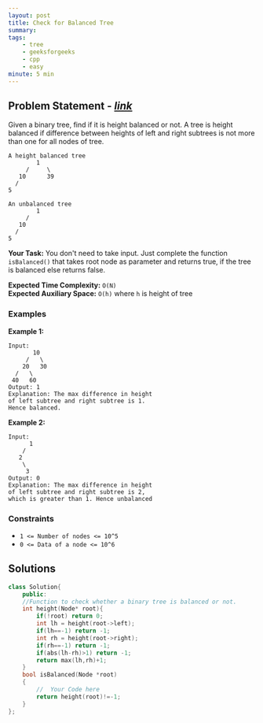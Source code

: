 ```yaml
---
layout: post
title: Check for Balanced Tree          
summary:
tags:
    - tree
    - geeksforgeeks
    - cpp
    - easy
minute: 5 min
---
```


## Problem Statement - [*link*](https://practice.geeksforgeeks.org/problems/check-for-balanced-tree/0/)  

Given a binary tree, find if it is height balanced or not. 
A tree is height balanced if difference between heights of left and right subtrees is not more than one for all nodes of tree. 

```
A height balanced tree
        1
     /     \
   10      39
  /
5

An unbalanced tree
        1
     /    
   10   
  /
5    
```


**Your Task:** 
You don't need to take input. Just complete the function `isBalanced()` that takes root node as parameter and returns true, if the tree is balanced else returns false.  

**Expected Time Complexity:** `O(N)`      
**Expected Auxiliary Space:** `O(h)`   where `h` is height of tree 

### Examples

**Example 1:**   
```
Input:
       10
     /   \
    20   30 
  /   \
 40   60
Output: 1
Explanation: The max difference in height
of left subtree and right subtree is 1.
Hence balanced. 
```


**Example 2:**   
```
Input:
      1
    /
   2
    \
     3 
Output: 0
Explanation: The max difference in height
of left subtree and right subtree is 2,
which is greater than 1. Hence unbalanced
```


### Constraints

+ `1 <= Number of nodes <= 10^5`
+ `0 <= Data of a node <= 10^6`

## Solutions

```cpp
class Solution{
    public:
    //Function to check whether a binary tree is balanced or not.
    int height(Node* root){
        if(!root) return 0;
        int lh = height(root->left);
        if(lh==-1) return -1;
        int rh = height(root->right);
        if(rh==-1) return -1;
        if(abs(lh-rh)>1) return -1;
        return max(lh,rh)+1;
    }
    bool isBalanced(Node *root)
    {
        //  Your Code here
        return height(root)!=-1;
    }
};
```

